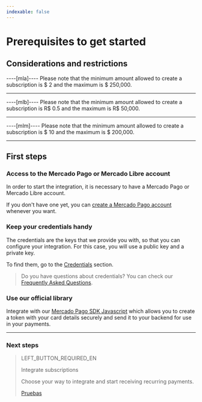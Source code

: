 ```yaml
---
indexable: false
---
```


# Prerequisites to get started

## Considerations and restrictions

----[mla]----
Please note that the minimum amount allowed to create a subscription is $ 2 and the maximum is $ 250,000.

------------

----[mlb]----
Please note that the minimum amount allowed to create a subscription is R$ 0.5 and the maximum is R$ 50,000.

------------

----[mlm]----
Please note that the minimum amount allowed to create a subscription is $ 10 and the maximum is $ 200,000.

------------

## First steps

### Access to the Mercado Pago or Mercado Libre account
In order to start the integration, it is necessary to have a Mercado Pago or Mercado Libre account.

If you don't have one yet, you can <a href="https://www.mercadopago[FAKER][URL][DOMAIN]/" target="_blank">create a Mercado Pago account</a> whenever you want.

### Keep your credentials handy

The credentials are the keys that we provide you with, so that you can configure your integration. For this case, you will use a public key and a private key.

To find them, go to the <a href="https://www.mercadopago[FAKER][URL][DOMAIN]/account/credentials/" target="_blank">Credentials</a> section.

>Do you have questions about credentials? You can check our <a href="https://www.mercadopago[FAKER][URL][DOMAIN]/developers/es/support/" target="_blank">Frequently Asked Questions</a>.


### Use our official library

Integrate with our <a href="https://www.mercadopago[FAKER][URL][DOMAIN]/developers/es/guides/sdks/official/js/" target="_blank">Mercado Pago SDK Javascript</a> which allows you to create a token with your card details securely and send it to your backend for use in your payments. 


------------
### Next steps
> LEFT_BUTTON_REQUIRED_EN
>
> Integrate subscriptions
>
> Choose your way to integrate and start receiving recurring payments.
>
> [Pruebas](http://www.mercadopago[FAKER][URL][DOMAIN]/developers/es/guides/online-payments/subscriptions/integration/)
